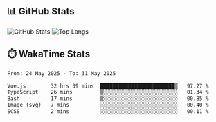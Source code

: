 ## 📊 GitHub Stats
![GitHub Stats](https://github-readme-stats.vercel.app/api?username=fe-brweb&show_icons=true&theme=shades-of-purple)
![Top Langs](https://github-readme-stats.vercel.app/api/top-langs/?username=fe-brweb&layout=compact&theme=shades-of-purple)

## ⏱️ WakaTime Stats
<!--START_SECTION:waka-->

```txt
From: 24 May 2025 - To: 31 May 2025

Vue.js        32 hrs 39 mins  ████████████████████████▒   97.27 %
TypeScript    26 mins         ▒░░░░░░░░░░░░░░░░░░░░░░░░   01.34 %
Bash          17 mins         ▒░░░░░░░░░░░░░░░░░░░░░░░░   00.85 %
Image (svg)   7 mins          ░░░░░░░░░░░░░░░░░░░░░░░░░   00.40 %
SCSS          2 mins          ░░░░░░░░░░░░░░░░░░░░░░░░░   00.11 %
```

<!--END_SECTION:waka-->
